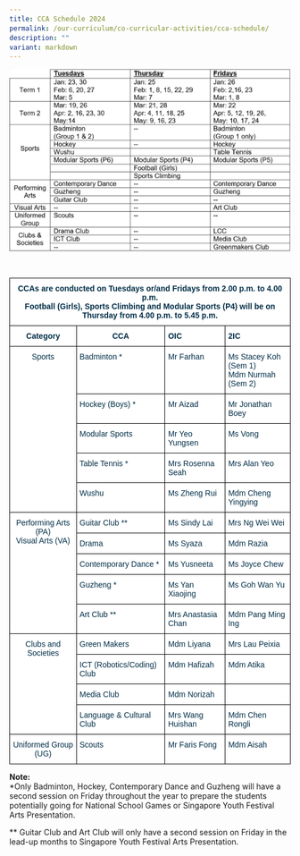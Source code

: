 ```yaml
---
title: CCA Schedule 2024
permalink: /our-curriculum/co-curricular-activities/cca-schedule/
description: ""
variant: markdown
---
```

![](/images/ccaschedule2024.png)

<style type="text/css">
.tg  {border-collapse:collapse;border-spacing:0;}
.tg td{border-color:black;border-style:solid;border-width:1px;font-family:Arial, sans-serif;font-size:14px;
  overflow:hidden;padding:10px 5px;word-break:normal;}
.tg th{border-color:black;border-style:solid;border-width:1px;font-family:Arial, sans-serif;font-size:14px;
  font-weight:normal;overflow:hidden;padding:10px 5px;word-break:normal;}
.tg .tg-dzgf{background-color:#FFF;color:#002D46;font-weight:bold;text-align:center;vertical-align:top}
.tg .tg-h1v5{background-color:#FFF;color:#002D46;font-weight:bold;text-align:left;vertical-align:top}
.tg .tg-ilyo{background-color:#FFF;color:#002D46;text-align:center;vertical-align:top}
.tg .tg-vd2a{background-color:#FFF;color:#002D46;text-align:left;vertical-align:top}

</style><br>
<table class="tg">
<thead>
   <tr><td class="tg-dzgf" colspan="4">CCAs are conducted on Tuesdays or/and Fridays from 2.00 p.m. to 4.00 p.m.<br>Football (Girls), Sports Climbing and Modular Sports (P4) will be on Thursday from 4.00 p.m. to 5.45 p.m.
		</td>
		</tr><tr>
	  <th class="tg-dzgf">Category<br></th>
    <th class="tg-dzgf">CCA<br></th>
    <th class="tg-h1v5">OIC<br></th>
    <th class="tg-h1v5">2IC<br></th>
  </tr>
</thead>
<tbody>
  
  <tr>
    <td class="tg-ilyo" rowspan="5">Sports<br></td>
    <td class="tg-vd2a">Badminton *<br></td>
    <td class="tg-vd2a">Mr Farhan<br></td>
    <td class="tg-vd2a">Ms Stacey Koh (Sem 1)<br>Mdm Nurmah (Sem 2)</td>
  </tr>
  <tr>
    <td class="tg-vd2a">Hockey (Boys) *<br></td>
    <td class="tg-vd2a">Mr Aizad<br></td>
    <td class="tg-vd2a">Mr Jonathan Boey</td>
  </tr>
  <tr>
    <td class="tg-vd2a">Modular Sports<br></td>
    <td class="tg-vd2a">Mr Yeo Yungsen<br></td>
    <td class="tg-vd2a">Ms Vong<br></td>
  </tr>
  <tr>
    <td class="tg-vd2a">Table Tennis *<br></td>
    <td class="tg-vd2a">Mrs Rosenna Seah<br></td>
    <td class="tg-vd2a">Mrs Alan Yeo</td>
  </tr>
  <tr>
    <td class="tg-vd2a">Wushu<br></td>
    <td class="tg-vd2a">Ms Zheng Rui<br></td>
    <td class="tg-vd2a">Mdm Cheng Yingying</td>
  </tr>
  <tr>
    <td class="tg-ilyo" rowspan="5">Performing Arts (PA)<br>Visual Arts (VA)<br></td>
    <td class="tg-vd2a">Guitar Club **<br></td>
    <td class="tg-vd2a">Ms Sindy Lai<br></td>
    <td class="tg-vd2a">Mrs Ng Wei Wei</td>
  </tr>
  <tr>
    <td class="tg-vd2a">Drama<br></td>
    <td class="tg-vd2a">Ms Syaza<br></td>
    <td class="tg-vd2a">Mdm Razia</td>
  </tr>
  <tr>
    <td class="tg-vd2a">Contemporary Dance *<br></td>
    <td class="tg-vd2a">Ms Yusneeta<br></td>
    <td class="tg-vd2a">Ms Joyce Chew</td>
  </tr>
  <tr>
    <td class="tg-vd2a">Guzheng *<br></td>
    <td class="tg-vd2a">Ms Yan Xiaojing<br></td>
    <td class="tg-vd2a">Ms Goh Wan Yu</td>
  </tr>
  <tr>
    <td class="tg-vd2a">Art Club **<br></td>
    <td class="tg-vd2a">Mrs Anastasia Chan<br></td>
    <td class="tg-vd2a">Mdm Pang Ming Ing</td>
  </tr>
  <tr>
    <td class="tg-ilyo" rowspan="4">Clubs and Societies<br></td>
    <td class="tg-vd2a">Green Makers<br></td>
    <td class="tg-vd2a">Mdm Liyana<br></td>
    <td class="tg-vd2a">Mrs Lau Peixia</td>
  </tr>
  <tr>
    <td class="tg-vd2a">ICT (Robotics/Coding) Club<br></td>
    <td class="tg-vd2a">Mdm Hafizah<br></td>
    <td class="tg-vd2a">Mdm Atika</td>
  </tr>
  <tr>
    <td class="tg-vd2a">Media Club<br></td>
    <td class="tg-vd2a">Mdm Norizah<br></td>
    <td class="tg-vd2a"></td>
  </tr>
  <tr>
    <td class="tg-vd2a">Language &amp; Cultural Club<br></td>
    <td class="tg-vd2a">Mrs Wang Huishan<br></td>
    <td class="tg-vd2a">Mdm Chen Rongli</td>
  </tr>
  <tr>
    <td class="tg-ilyo">Uniformed Group (UG)<br></td>
    <td class="tg-vd2a">Scouts<br></td>
    <td class="tg-vd2a">Mr Faris Fong<br></td>
    <td class="tg-vd2a">Mdm Aisah</td>
  </tr>
</tbody>
</table>

**Note:**  
*Only Badminton, Hockey, Contemporary Dance and Guzheng will have a second session on Friday throughout the year to prepare the students potentially going for National School Games or Singapore Youth Festival Arts Presentation.

** Guitar Club and Art Club will only have a second session on Friday in the lead-up months to Singapore Youth Festival Arts Presentation.
